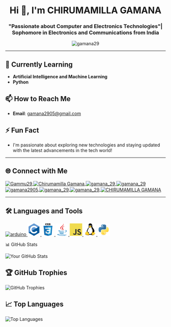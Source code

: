 <h1 align="center">Hi 👋, I'm CHIRUMAMILLA GAMANA</h1>
<h3 align="center">"Passionate about Computer and Electronics Technologies"| Sophomore in Electronics and Communications from India</h3>

<p align="center">
  <img src="https://komarev.com/ghpvc/?username=gamana29&label=Profile%20views&color=0e75b6&style=flat" alt="gamana29" />
</p>

---

## 🌱 Currently Learning

- **Artificial Intelligence and Machine Learning**
- **Python**

## 📫 How to Reach Me

- **Email**: [gamana2905@gmail.com](mailto:gamana2905@gmail.com)

## ⚡ Fun Fact

- I'm passionate about exploring new technologies and staying updated with the latest advancements in the tech world!

---

## 🌐 Connect with Me

<p align="left">
  <a href="https://x.com/Gammu29" target="blank">
    <img align="center" src="https://raw.githubusercontent.com/rahuldkjain/github-profile-readme-generator/master/src/images/icons/Social/twitter.svg" alt="Gammu29" height="30" width="40" />
  </a>
  <a href="https://www.linkedin.com/in/chirumamillagamana/" target="blank">
    <img align="center" src="https://raw.githubusercontent.com/rahuldkjain/github-profile-readme-generator/master/src/images/icons/Social/linked-in-alt.svg" alt="Chirumamilla Gamana" height="30" width="40" />
  </a>
  <a href="https://www.instagram.com/gamana_29/" target="blank">
    <img align="center" src="https://raw.githubusercontent.com/rahuldkjain/github-profile-readme-generator/master/src/images/icons/Social/instagram.svg" alt="gamana_29" height="30" width="40" />
  </a>
  <a href="https://www.codechef.com/users/gamana_29" target="blank">
    <img align="center" src="https://cdn.jsdelivr.net/npm/simple-icons@3.1.0/icons/codechef.svg" alt="gamana_29" height="30" width="40" />
  </a>
  <a href="https://www.hackerrank.com/profile/gamana2905" target="blank">
    <img align="center" src="https://raw.githubusercontent.com/rahuldkjain/github-profile-readme-generator/master/src/images/icons/Social/hackerrank.svg" alt="gamana2905" height="30" width="40" />
  </a>
  <a href="https://codeforces.com/profile/gamana_29" target="blank">
    <img align="center" src="https://raw.githubusercontent.com/rahuldkjain/github-profile-readme-generator/master/src/images/icons/Social/codeforces.svg" alt="gamana_29" height="30" width="40" />
  </a>
  <a href="https://leetcode.com/u/gamana_29/" target="blank">
    <img align="center" src="https://raw.githubusercontent.com/rahuldkjain/github-profile-readme-generator/master/src/images/icons/Social/leet-code.svg" alt="gamana_29" height="30" width="40" />
  </a>
  <a href="https://www.hackerearth.com/@gamana2905" target="blank">
    <img align="center" src="https://raw.githubusercontent.com/rahuldkjain/github-profile-readme-generator/master/src/images/icons/Social/hackerearth.svg" alt="CHIRUMAMILLA GAMANA" height="30" width="40" />
  </a>
</p>

---

## 🛠️ Languages and Tools

<p align="left"> 
  <a href="https://www.arduino.cc/" target="_blank" rel="noreferrer"> 
    <img src="https://cdn.worldvectorlogo.com/logos/arduino-1.svg" alt="arduino" width="40" height="40"/> 
  </a> 
  <a href="https://www.cprogramming.com/" target="_blank" rel="noreferrer"> 
    <img src="https://raw.githubusercontent.com/devicons/devicon/master/icons/c/c-original.svg" alt="c" width="40" height="40"/> 
  </a> 
  <a href="https://www.w3schools.com/css/" target="_blank" rel="noreferrer"> 
    <img src="https://raw.githubusercontent.com/devicons/devicon/master/icons/css3/css3-original-wordmark.svg" alt="css3" width="40" height="40"/> 
  </a> 
  <a href="https://www.java.com" target="_blank" rel="noreferrer"> 
    <img src="https://raw.githubusercontent.com/devicons/devicon/master/icons/java/java-original.svg" alt="java" width="40" height="40"/> 
  </a> 
  <a href="https://developer.mozilla.org/en-US/docs/Web/JavaScript" target="_blank" rel="noreferrer"> 
    <img src="https://raw.githubusercontent.com/devicons/devicon/master/icons/javascript/javascript-original.svg" alt="javascript" width="40" height="40"/> 
  </a> 
  <a href="https://www.linux.org/" target="_blank" rel="noreferrer"> 
    <img src="https://raw.githubusercontent.com/devicons/devicon/master/icons/linux/linux-original.svg" alt="linux" width="40" height="40"/> 
  </a> 
  <a href="https://www.python.org" target="_blank" rel="noreferrer"> 
    <img src="https://raw.githubusercontent.com/devicons/devicon/master/icons/python/python-original.svg" alt="python" width="40" height="40"/> 
  </a> 
</p

## 📊 GitHub Stats
![Your GitHub Stats](https://github-readme-stats.vercel.app/api?username=gamana29&show_icons=true&theme=radical)

## 🏆 GitHub Trophies
![GitHub Trophies](https://github-profile-trophy.vercel.app/?username=gamana29&theme=radical&no-bg=true&no-frame=true)

## 📈 Top Languages
![Top Languages](https://github-readme-stats.vercel.app/api/top-langs/?username=gamana29&layout=compact&theme=radical)

